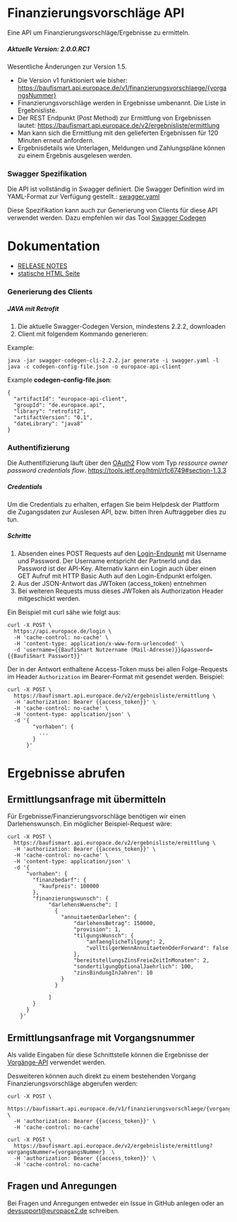 # Finanzierungsvorschläge API

Eine API um Finanzierungsvorschläge/Ergebnisse zu ermitteln.

##### Aktuelle Version: 2.0.0.RC1

Wesentliche Änderungen zur Version 1.5.

* Die Version v1 funktioniert wie bisher: https://baufismart.api.europace.de/v1/finanzierungsvorschlaege/{vorgangsNummer} 
* Finanzierungsvorschläge werden in Ergebnisse umbenannt. Die Liste in Ergebnisliste.
* Der REST Endpunkt (Post Method) zur Ermittlung von Ergebnissen lautet: https://baufismart.api.europace.de/v2/ergebnisliste/ermittlung
* Man kann sich die Ermittlung mit den gelieferten Ergebnissen für 120 Minuten erneut anfordern. 
* Ergebnisdetails wie Unterlagen, Meldungen und Zahlungspläne können zu einem Ergebnis ausgelesen werden.


### Swagger Spezifikation

Die API ist vollständig in Swagger definiert. Die Swagger Definition wird im YAML-Format zur Verfügung gestellt.: [swagger.yaml](swagger.yaml)

Diese Spezifikation kann auch zur Generierung von Clients für diese API verwendet
werden. Dazu empfehlen wir das Tool [Swagger Codegen](https://github.com/swagger-api/swagger-codegen)

# Dokumentation

 - [RELEASE NOTES](https://github.com/hypoport/finanzierungsvorschlaege-api/releases)
 - [statische HTML Seite](http://htmlpreview.github.io?https://raw.githubusercontent.com/hypoport/finanzierungsvorschlaege-api/master/Dokumentation/index.html)

### Generierung des Clients
##### JAVA mit Retrofit

1. Die aktuelle Swagger-Codegen Version, mindestens 2.2.2, downloaden
2. Client mit folgendem Kommando generieren:

Example:

```
java -jar swagger-codegen-cli-2.2.2.jar generate -i swagger.yaml -l java -c codegen-config-file.json -o europace-api-client
```

Example **codegen-config-file.json**:

```
{
  "artifactId": "europace-api-client",
  "groupId": "de.europace.api",
  "library": "retrofit2",
  "artifactVersion": "0.1",
  "dateLibrary": "java8"
}

```

### Authentifizierung

Die Authentifizierung läuft über den [OAuth2](https://oauth.net/2/) Flow vom Typ *ressource owner password credentials flow*.
https://tools.ietf.org/html/rfc6749#section-1.3.3

##### Credentials
Um die Credentials zu erhalten, erfagen Sie beim Helpdesk der Plattform die Zugangsdaten zur Auslesen API, bzw. bitten Ihren Auftraggeber dies zu tun.

##### Schritte
1. Absenden eines POST Requests auf den [Login-Endpunkt](https://htmlpreview.github.io/?https://raw.githubusercontent.com/hypoport/finanzierungsvorschlaege-api/master/Dokumentation/index.html#_oauth2) mit Username und Password. Der Username entspricht der PartnerId und das Password ist der API-Key. Alternativ kann ein Login auch über einen GET Aufruf mit HTTP Basic Auth auf den Login-Endpunkt erfolgen.
2. Aus der JSON-Antwort das JWToken (access_token) entnehmen
3. Bei weiteren Requests muss dieses JWToken als Authorization Header mitgeschickt werden.

Ein Beispiel mit curl sähe wie folgt aus:

```
curl -X POST \
  https://api.europace.de/login \
  -H 'cache-control: no-cache' \
  -H 'content-type: application/x-www-form-urlencoded' \
  -d 'username={{BaufiSmart Nutzername (Mail-Adresse)}}&password={{BaufiSmart Passwort}}'
```


Der in der Antwort enthaltene Access-Token muss bei allen Folge-Requests im Header `Authorization` im Bearer-Format mit gesendet
werden. Beispiel:

```
curl -X POST \
  https://baufismart.api.europace.de/v2/ergebnisliste/ermittlung \
  -H 'authorization: Bearer {{access_token}}' \
  -H 'cache-control: no-cache' \
  -H 'content-type: application/json' \
  -d '{
        "vorhaben": {
          ...
        }
      }'
```

# Ergebnisse abrufen

## Ermittlungsanfrage mit übermitteln

Für Ergebnisse/Finanzierungsvorschläge benötigen wir einen Darlehenswunsch. Ein möglicher Beispiel-Request wäre:

```
curl -X POST \
  https://baufismart.api.europace.de/v2/ergebnisliste/ermittlung \
  -H 'authorization: Bearer {{access_token}}' \
  -H 'cache-control: no-cache' \
  -H 'content-type: application/json' \
  -d '{
      "vorhaben": {
        "finanzbedarf": {
          "kaufpreis": 100000
        },
        "finanzierungswunsch": {
             "darlehensWuensche": [
               {
                 "annuitaetenDarlehen": {
                     "darlehensBetrag": 150000,
                     "provision": 1,
                     "tilgungsWunsch": {
                         "anfaenglicheTilgung": 2,
                         "volltilgerWennAnnuitaetenOderForward": false
                     },
                     "bereitstellungsZinsFreieZeitInMonaten": 2,
                     "sondertilgungOptionalJaehrlich": 100,
                     "zinsBindungInJahren": 10
                 }
               }

             ]
        }
      }
    }'
```

## Ermittlungsanfrage mit Vorgangsnummer

Als valide Eingaben für diese Schnittstelle können die Ergebnisse der [Vorgänge-API](https://github.com/hypoport/vorgaenge-api)
verwendet werden.

Desweiteren können auch direkt zu einem bestehenden Vorgang Finanzierungsvorschläge abgerufen werden:

```
curl -X POST \
  https://baufismart.api.europace.de/v1/finanzierungsvorschlaege/{vorgangsNummer}  \
  -H 'authorization: Bearer {{access_token}}' \
  -H 'cache-control: no-cache'
```


```
curl -X POST \
  https://baufismart.api.europace.de/v2/ergebnisliste/ermittlung?vorgangsNummer={vorgangsNummer}  \
  -H 'authorization: Bearer {{access_token}}' \
  -H 'cache-control: no-cache'
```

## Fragen und Anregungen
Bei Fragen und Anregungen entweder ein Issue in GitHub anlegen oder an [devsupport@europace2.de](mailto:devsupport@europace2.de) schreiben.

